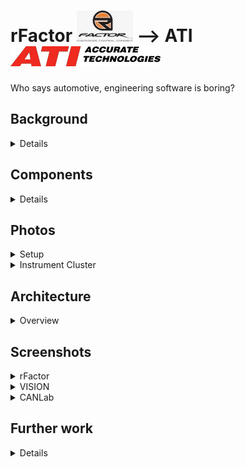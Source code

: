 # rFactor <a href="https://www.rfactor.net/"><img src="rFactor2-logo.jpg" /></a> --> ATI <a href="https://www.accuratetechnologies.com/"><img src="ATI_PantoneLogo.png" /></a>
Who says automotive, engineering software is boring?

## Background
<details><p/>

Trade show excitement!
* why
* how
* result
* benefit to business

</details>

## Components
<details><p/>

* rFactor
  * highly realistic car racing simulation software
  * C API to receive telemetry data eg engine, car, lap
* rFactor plugin
  * managed C++ plugin
  * republish telemetry data over UDP
* CANLab
  * CAN bus analysis software
  * C# scripting engine
  * receive telemetry data over UDP
  * republish data over CAN bus
  * control instrument cluster
* VISION
  * realtime ECU (engine control unit) analysis software
  * receive realtime data over CAN bus
  * realtime data visualisation
* Ford Focus instrument cluster
  * CAN connected device
* CAN dbc file
  * contains CAN device addresses and data protocol for:
    * speedometer
    * tachometer
    * water temperature
    * high beam
    * turn indicators (!)

</details>

## Photos
<details>
  <summary>Setup</summary><p/>

  ![setup](ATI-car-annotated.jpg "Setup")<p />

</details>

<details>
  <summary>Instrument Cluster</summary><p/>

  ![instrument cluster](Ford-Focus-instrument-cluster.jpg "Instrument Cluster")<p/>

</details>

## Architecture
<details>
  <summary>Overview</summary><p/>

  ![architecture](ATI-car-architecture.png "Architecture")

</details>

## Screenshots
<details>
  <summary>rFactor</summary><p/>

  ![rFactor](rFactor-01.jpg "rFactor")
  ![rFactor](rFactor-02.jpg "rFactor")
  ![rFactor](rFactor-03.png "rFactor")
  ![rFactor](rFactor-04.jpg "rFactor")

</details>

<details>
  <summary>VISION</summary><p/>

  ![VISION](VISION-Demo-Screen-Cal-Changes.png "VISION")
  ![VISION](VISION-MultiGraph.png "VISION")
  ![VISION](VISION-Screen-OBDII-Data.png "VISION")

</details>

<details>
  <summary>CANLab</summary><p/>

  ![CANLab](CANLabDisplays_576x408.png "CANLab")
  ![CANLab](CANLabScope_576x374.pn "CANLab"g)
  ![CANLab](CANLabSend_576x378.png "CANLab")
  ![CANLab](CANLabScript_576x472.png "CANLab")

</details>


## Further work
<details><p/>

* installer for:
  * rFactor plugin
  * CANLab scripts
  * VISION file
* CAN bus setup
* rFactor instructions
  * enabling _hero_ mode

</details>


